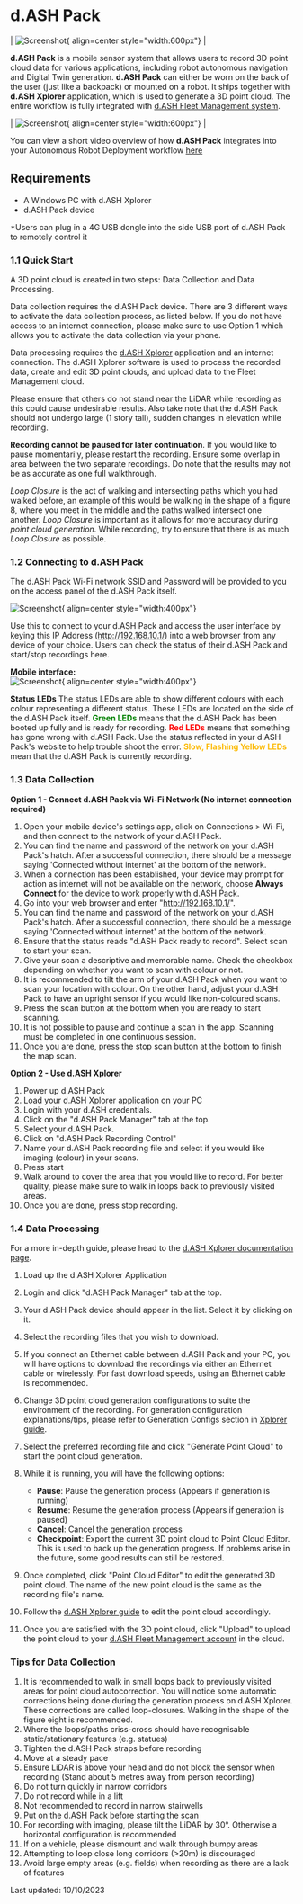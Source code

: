 # d.ASH Pack

| ![Screenshot](img/d.ASHPack/device.jpg){ align=center style="width:600px"} |

**d.ASH Pack** is a mobile sensor system that allows users to record 3D point cloud data for various applications, including robot autonomous navigation and Digital Twin generation. **d.ASH Pack** can either be worn on the back of the user (just like a backpack) or mounted on a robot. It ships together with **d.ASH Xplorer** application, which is used to generate a 3D point cloud. The entire workflow is fully integrated with [d.ASH Fleet Management system](https://www.dconstruct.co/products).

| ![Screenshot](img/d.ASHPack/d.ASHPack.img.jpg){ align=center style="width:600px"} |

You can view a short video overview of how **d.ASH Pack** integrates into your Autonomous Robot Deployment workflow [here](https://youtu.be/9q2ROiMkSFI)

## Requirements

- A Windows PC with d.ASH Xplorer
- d.ASH Pack device

*Users can plug in a 4G USB dongle into the side USB port of d.ASH Pack to remotely control it

### 1.1 Quick Start

A 3D point cloud is created in two steps: Data Collection and Data Processing.

Data collection requires the d.ASH Pack device. There are 3 different ways to activate the data collection process, as listed below. If you do not have access to an internet connection, please make sure to use Option 1 which allows you to activate the data collection via your phone.

Data processing requires the [d.ASH Xplorer](https://dconstruct-tech.github.io/dash-sdk/dash-pack/dash-xplorer/) application and an internet connection. The d.ASH Xplorer software is used to process the recorded data, create and edit 3D point clouds, and upload data to the Fleet Management cloud.

Please ensure that others do not stand near the LiDAR while recording as this could cause undesirable results. Also take note that the d.ASH Pack should not undergo large (1 story tall), sudden changes in elevation while recording.

**Recording cannot be paused for later continuation**. If you would like to pause momentarily, please restart the recording. Ensure some overlap in area between the two separate recordings. Do note that the results may not be as accurate as one full walkthrough.

_Loop Closure_ is the act of walking and intersecting paths which you had walked before, an example of this would be walking in the shape of a figure 8, where you meet in the middle and the paths walked intersect one another. _Loop Closure_ is important as it allows for more accuracy during _point cloud generation_. While recording, try to ensure that there is as much _Loop Closure_ as possible.

### 1.2 Connecting to d.ASH Pack

The d.ASH Pack Wi-Fi network SSID and Password will be provided to you on the access panel of the d.ASH Pack itself.

![Screenshot](img/d.ASHGo/dashpack-hatch.png){ align=center style="width:400px"} 

Use this to connect to your d.ASH Pack and access the user interface by keying this IP Address (http://192.168.10.1/) into a web browser from any device of your choice. Users can check the status of their d.ASH Pack and start/stop recordings here.

**Mobile interface:**  
![Screenshot](img/d.ASHGo/dashgo-web.png){ align=center style="width:400px"} 

**Status LEDs**
The status LEDs are able to show different colours with each colour representing a different status. These LEDs are located on the side of the d.ASH Pack itself.
**<span style="color:green">Green LEDs</span>** means that the d.ASH Pack has been booted up fully and is ready for recording.
**<span style="color:red">Red LEDs</span>** means that something has gone wrong with d.ASH Pack. Use the status reflected in your d.ASH Pack's website to help trouble shoot the error.
**<span style="color:#fcba03">Slow, Flashing Yellow LEDs</span>** mean that the d.ASH Pack is currently recording.

### 1.3 Data Collection

**Option 1 - Connect d.ASH Pack via Wi-Fi Network (No internet connection required)**

1. Open your mobile device's settings app, click on Connections > Wi-Fi, and then connect to the network of your d.ASH Pack.
2. You can find the name and password of the network on your d.ASH Pack's hatch. After a successful connection, there should be a message saying 'Connected without internet' at the bottom of the network.
3. When a connection has been established, your device may prompt for action as internet will not be available on the network, choose **Always Connect** for the device to work properly with d.ASH Pack.
4. Go into your web browser and enter "http://192.168.10.1/".
5. You can find the name and password of the network on your d.ASH Pack's hatch. After a successful connection, there should be a message saying 'Connected without internet' at the bottom of the network.
6. Ensure that the status reads "d.ASH Pack ready to record". Select scan to start your scan.
7. Give your scan a descriptive and memorable name. Check the checkbox depending on whether you want to scan with colour or not.
8. It is recommended to tilt the arm of your d.ASH Pack when you want to scan your location with colour. On the other hand, adjust your d.ASH Pack to have an upright sensor if you would like non-coloured scans.
9. Press the scan button at the bottom when you are ready to start scanning.
10. It is not possible to pause and continue a scan in the app. Scanning must be completed in one continuous session.
11. Once you are done, press the stop scan button at the bottom to finish the map scan.

**Option 2 - Use d.ASH Xplorer**

1. Power up d.ASH Pack
2. Load your d.ASH Xplorer application on your PC
3. Login with your d.ASH credentials.
4. Click on the "d.ASH Pack Manager" tab at the top.
5. Select your d.ASH Pack.
6. Click on "d.ASH Pack Recording Control"
7. Name your d.ASH Pack recording file and select if you would like imaging (colour) in your scans.
8. Press start
9. Walk around to cover the area that you would like to record. For better quality, please make sure to walk in loops back to previously visited areas.
10. Once you are done, press stop recording.

### 1.4 Data Processing

For a more in-depth guide, please head to the [d.ASH Xplorer documentation page](https://dconstruct-tech.github.io/dash-sdk/dash-pack/dash-xplorer/).

1. Load up the d.ASH Xplorer Application
2. Login and click "d.ASH Pack Manager" tab at the top.
3. Your d.ASH Pack device should appear in the list. Select it by clicking on it.
4. Select the recording files that you wish to download.
5. If you connect an Ethernet cable between d.ASH Pack and your PC, you will have options to download the recordings via either an Ethernet cable or wirelessly. For fast download speeds, using an Ethernet cable is recommended.
6. Change 3D point cloud generation configurations to suite the environment of the recording. For generation configuration explanations/tips, please refer to Generation Configs section in [Xplorer guide](https://dconstruct-tech.github.io/dash-sdk/dash-pack/dash-xplorer/#211-3d-point-cloud-generation).
7. Select the preferred recording file and click "Generate Point Cloud" to start the point cloud generation.

8. While it is running, you will have the following options:<ul>
    <li><strong>Pause</strong>: Pause the generation process (Appears if generation is running)</li>
    <li><strong>Resume</strong>: Resume the generation process (Appears if generation is paused)</li>
    <li><strong>Cancel</strong>: Cancel the generation process</li>
    <li><strong>Checkpoint</strong>: Export the current 3D point cloud to Point Cloud Editor. This is used to back up the generation progress. If problems arise in the future, some good results can still be restored.</li></ul>
    
9. Once completed, click "Point Cloud Editor" to edit the generated 3D point cloud. The name of the new point cloud is the same as the recording file's name.
10. Follow the [d.ASH Xplorer guide](https://dconstruct-tech.github.io/dash-sdk/dash-pack/dash-xplorer/#251-point-cloud-editor) to edit the point cloud accordingly.
11. Once you are satisfied with the 3D point cloud, click "Upload" to upload the point cloud to your [d.ASH Fleet Management account](https://www.dconstruct.co/products) in the cloud.

### Tips for Data Collection

1. It is recommended to walk in small loops back to previously visited areas for point cloud autocorrection. You will notice some automatic corrections being done during the generation process on d.ASH Xplorer. These corrections are called loop-closures. Walking in the shape of the figure eight is recommended.
2. Where the loops/paths criss-cross should have recognisable static/stationary features (e.g. statues)
3. Tighten the d.ASH Pack straps before recording
4. Move at a steady pace
5. Ensure LiDAR is above your head and do not block the sensor when recording (Stand about 5 metres away from person recording)
6. Do not turn quickly in narrow corridors
7. Do not record while in a lift
8. Not recommended to record in narrow stairwells
9. Put on the d.ASH Pack before starting the scan
10. For recording with imaging, please tilt the LiDAR by 30°. Otherwise a horizontal configuration is recommended
11. If on a vehicle, please dismount and walk through bumpy areas
12. Attempting to loop close long corridors (>20m) is discouraged
13. Avoid large empty areas (e.g. fields) when recording as there are a lack of features

Last updated: 10/10/2023